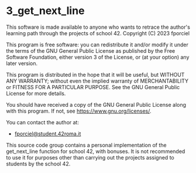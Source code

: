 # 3_get_next_line
 
 This software is made available to anyone who wants to retrace the 
 author's learning path through the projects of school 42.
 Copyright (C) 2023  fporciel
 
 This program is free software: you can redistribute it and/or modify
 it under the terms of the GNU General Public License as published by
 the Free Software Foundation, either version 3 of the License, or
 (at your option) any later version.

 This program is distributed in the hope that it will be useful,
 but WITHOUT ANY WARRANTY; without even the implied warranty of
 MERCHANTABILITY or FITNESS FOR A PARTICULAR PURPOSE.  See the
 GNU General Public License for more details.

 You should have received a copy of the GNU General Public License
 along with this program.  If not, see <https://www.gnu.org/licenses/>.

 You can contact the author at: 
- fporciel@student.42roma.it

This source code group contains a personal implementation of the get_next_line function for school 42, with
bonuses. It is not recommended to use it for purposes other than carrying out the projects
assigned to students by the school 42.
